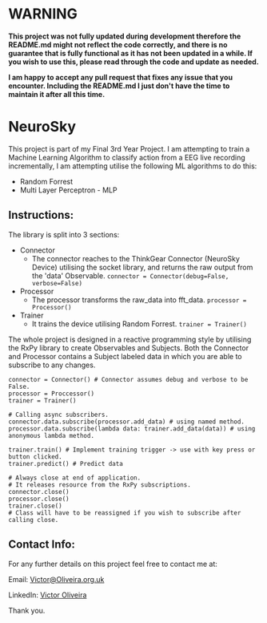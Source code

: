 # WARNING

**This project was not fully updated during development therefore the README.md might not reflect the code correctly, and there is no guarantee that is fully functional as it has not been updated in a while. If you wish to use this, please read through the code and update as needed.**

**I am happy to accept any pull request that fixes any issue that you encounter. Including the README.md I just don't have the time to maintain it after all this time.**


# NeuroSky

This project is part of my Final 3rd Year Project. I am attempting to train a Machine Learning Algorithm to classify
action from a EEG live recording incrementally, I am attempting utilise the following ML algorithms to do this:

 - Random Forrest
 - Multi Layer Perceptron - MLP

## Instructions:

The library is split into 3 sections:
- Connector
    - The connector reaches to the ThinkGear Connector (NeuroSky Device) utilising the socket library, and returns the raw output from the 'data' Observable.
    `connector = Connector(debug=False, verbose=False)`
- Processor
    - The processor transforms the raw_data into fft_data. `processor = Processor()`
- Trainer
    - It trains the device utilising Random Forrest. `trainer = Trainer()`

The whole project is designed in a reactive programming style by utilising the RxPy library to 
create Observables and Subjects. Both the Connector and Processor contains a Subject labeled data in which
you are able to subscribe to any changes.

```
connector = Connector() # Connector assumes debug and verbose to be False.
processor = Proccessor()
trainer = Trainer()

# Calling async subscribers.
connector.data.subscribe(processor.add_data) # using named method.
processor.data.subscribe(lambda data: trainer.add_data(data)) # using anonymous lambda method. 

trainer.train() # Implement training trigger -> use with key press or button clicked.
trainer.predict() # Predict data

# Always close at end of application.
# It releases resource from the RxPy subscriptions.
connector.close()
processor.close()
trainer.close()
# Class will have to be reassigned if you wish to subscribe after calling close.
```
 
## Contact Info:
For any further details on this project feel free to contact me at:

Email: Victor@Oliveira.org.uk

LinkedIn: [Victor Oliveira](https://www.linkedin.com/in/vcoliveira)

Thank you.
